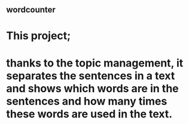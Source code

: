 ## wordcounter

# This project; 
# thanks to the topic management, it separates the sentences in a text and shows which words are in the sentences and how many times these words are used in the text.
